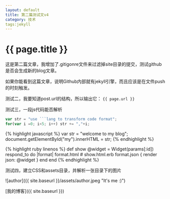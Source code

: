 ```yaml
---
layout: default
title: 第二篇测试文v4
category: 技术
tags:jekyll
---
```


{{ page.title }}
================

这是第二篇文章，我增加了.gitigonre文件来过滤掉site目录的提交，测试github是否会生成新的blog文章。

如果你能看到这篇文章，说明Github内部就有jekyll引擎，而且应该是在文件push的时刻触发。

测试二，我要知道post.url的结构，所以输出它： `{{ page.url }}`

测试三，一段js代码能否解析

```javascript
var str = "use ```lang to transform code format";
for(var i =0; i<5; i++) str += ","+i;
```

{% highlight javascript %}
var str = "welcome to my blog";
document.getElementById("my").innerHTML = str;
{% endhighlight %}

{% highlight ruby linenos %}
def show
  @widget = Widget(params[:id])
  respond_to do |format|
    format.html # show.html.erb
    format.json { render json: @widget }
  end
end
{% endhighlight %}


测试四，建立CSS和assets目录，并解析一张目录下的图片

![author]({{ site.baseurl }}/assets/author.jpeg "It's me :)")

[我的博客]({{ site.baseurl }})